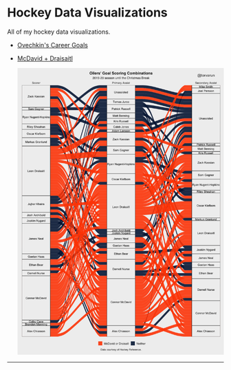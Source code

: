# Hockey Data Visualizations

All of my hockey data visualizations.

- [Ovechkin's Career Goals](./ovechkin-goals)

- [McDavid + Draisaitl](./oilers-scoring-breakdown)

  ![plot](./oilers-scoring-breakdown/plot.png)

---

<script src="https://gist.github.com/torvarun/802f59bbd5608025059b1962936506b3.js"></script>
